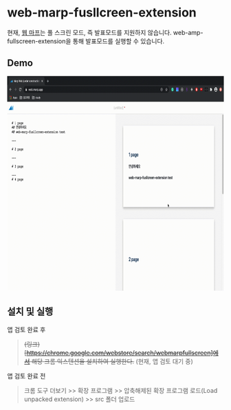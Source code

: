 # web-marp-fusllcreen-extension
현재, [웹 마프](https://web.marp.app/)는 풀 스크린 모드, 즉 발표모드를 지원하지 않습니다.
web-amp-fullscreen-extension을 통해 발표모드를 실행할 수 있습니다.

## Demo
<img height="500px" src='demo.gif'>


## 설치 및 실행
앱 검토 완료 후
> ~~(링크)[https://chrome.google.com/webstore/search/webmarpfullscreen]에서 해당 크롬 익스텐션을 설치하여 실행한다.~~ (현재, 앱 검토 대기 중)

앱 검토 완료 전
> 크롬 도구 더보기 >> 확장 프로그램 >> 압축해제된 확장 프로그램 로드(Load unpacked extension) >> src 폴더 업로드
